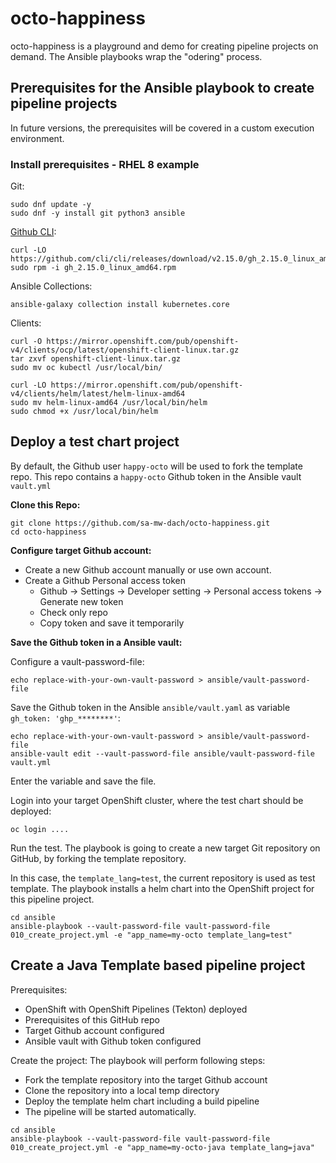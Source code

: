 # octo-happiness

octo-happiness is a playground and demo for creating pipeline projects on demand. The Ansible playbooks wrap the "odering" process.


## Prerequisites for the Ansible playbook to create pipeline projects

In future versions, the prerequisites will be covered in a custom execution environment.


### Install prerequisites - RHEL 8 example

Git:
```
sudo dnf update -y
sudo dnf -y install git python3 ansible
```

[Github CLI](https://cloudaffaire.com/how-to-install-and-configure-github-cli-gh/):

```
curl -LO https://github.com/cli/cli/releases/download/v2.15.0/gh_2.15.0_linux_amd64.rpm
sudo rpm -i gh_2.15.0_linux_amd64.rpm
```


Ansible Collections:
```
ansible-galaxy collection install kubernetes.core
```

Clients:
```
curl -O https://mirror.openshift.com/pub/openshift-v4/clients/ocp/latest/openshift-client-linux.tar.gz
tar zxvf openshift-client-linux.tar.gz
sudo mv oc kubectl /usr/local/bin/
```

```
curl -LO https://mirror.openshift.com/pub/openshift-v4/clients/helm/latest/helm-linux-amd64
sudo mv helm-linux-amd64 /usr/local/bin/helm
sudo chmod +x /usr/local/bin/helm
```



## Deploy a test chart project

By default, the Github user `happy-octo` will be used to fork the template repo. This repo contains a `happy-octo`  Github token in the Ansible vault `vault.yml`


**Clone this Repo:**
```
git clone https://github.com/sa-mw-dach/octo-happiness.git
cd octo-happiness
```

**Configure target Github account:**

- Create a new Github account manually or use own account. 
- Create a Github Personal access token
  - Github -> Settings -> Developer setting -> Personal access tokens -> Generate new token
  - Check only repo
  - Copy token and save it temporarily


**Save the Github token in a Ansible vault:**

Configure a vault-password-file:
```
echo replace-with-your-own-vault-password > ansible/vault-password-file
```

Save the Github token in the Ansible `ansible/vault.yaml` as variable `gh_token: 'ghp_********'`:

```
echo replace-with-your-own-vault-password > ansible/vault-password-file
ansible-vault edit --vault-password-file ansible/vault-password-file vault.yml
```
Enter the variable and save the file.


Login into your target OpenShift cluster, where the test chart should be deployed:
```
oc login ....
```

Run the test. The playbook is going to create a new target Git repository on GitHub, by forking the template repository.

In this case, the `template_lang=test`, the current repository is used as test template. The playbook installs a helm chart into the OpenShift project for this pipeline project.


```
cd ansible
ansible-playbook --vault-password-file vault-password-file 010_create_project.yml -e "app_name=my-octo template_lang=test"
```

## Create a Java Template based pipeline project

Prerequisites:
- OpenShift with OpenShift Pipelines (Tekton) deployed
- Prerequisites of this GitHub repo
- Target Github account configured
- Ansible vault with Github token configured


Create the project:
The playbook will perform following steps:
- Fork the template repository into the target Github account
- Clone the repository into a local temp directory
- Deploy the template helm chart including a build pipeline
- The pipeline will be started automatically.
    

```
cd ansible
ansible-playbook --vault-password-file vault-password-file 010_create_project.yml -e "app_name=my-octo-java template_lang=java"
```
